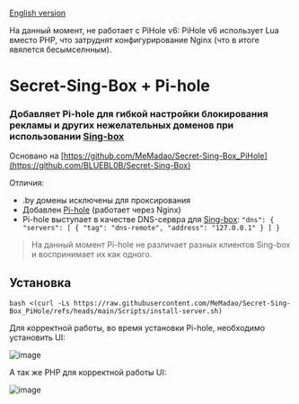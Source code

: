 [English version](https://github.com/MeMadao/Secret-Sing-Box_PiHole/blob/main/Docs/README-EN.md)

На данный момент, не работает с PiHole v6: PiHole v6 использует Lua вместо PHP, что затруднят конфигурирование Nginx (что в итоге явялется бесымселнным).

# Secret-Sing-Box + Pi-hole

### Добавляет Pi-hole для гибкой настройки блокирования рекламы и других нежелательных доменов при использовании [Sing-box](https://github.com/SagerNet/sing-box)

Основано на [https://github.com/MeMadao/Secret-Sing-Box_PiHole](https://github.com/BLUEBL0B/Secret-Sing-Box)

Отличия:
* .by домены исключены для проксирования
* Добавлен [Pi-hole](https://github.com/pi-hole/pi-hole) (работает через Nginx)
* Pi-hole выступает в качестве DNS-сервра для [Sing-box](https://github.com/SagerNet/sing-box):  `"dns": { "servers": [ { "tag": "dns-remote", "address": "127.0.0.1" } ] }`

> На данный момент Pi-hole не различает разных клиентов Sing-box и воспринимает их как одного.

## Установка

```
bash <(curl -Ls https://raw.githubusercontent.com/MeMadao/Secret-Sing-Box_PiHole/refs/heads/main/Scripts/install-server.sh)
```

Для корректной работы, во время установки Pi-hole, необходимо установить UI:

![image](https://github.com/user-attachments/assets/0b1cbbcc-0b0f-4c56-919e-8d285f4d7691)

А так же PHP для корректной работы UI:

![image](https://github.com/user-attachments/assets/1aaada14-5532-472c-88eb-c601f77e1f16)
